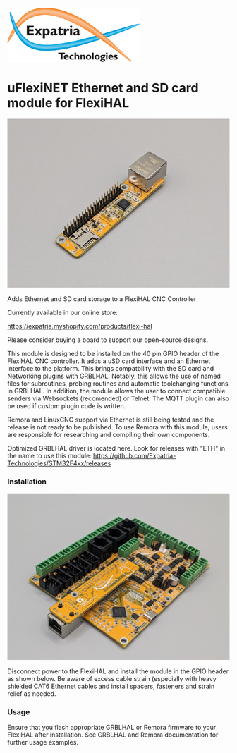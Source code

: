 ![Logo](/readme_images/logo_sm.jpg)
# uFlexiNET Ethernet and SD card module for FlexiHAL
<img src="/readme_images/Board_photo.jpg" width="800">


Adds Ethernet and SD card storage to a FlexiHAL CNC Controller

Currently available in our online store:

https://expatria.myshopify.com/products/flexi-hal

Please consider buying a board to support our open-source designs. 

This module is designed to be installed on the 40 pin GPIO header of the FlexiHAL CNC controller.  It adds a uSD card interface and an Ethernet interface to the platform.  This brings compatbility with the SD card and Networking plugins with GRBLHAL.  Notably, this allows the use of named files for subroutines, probing routines and automatic toolchanging functions in GRBLHAL.  In addition, the module allows the user to connect compatible senders via Websockets (recomended) or Telnet.  The MQTT plugin can also be used if custom plugin code is written.

Remora and LinuxCNC support via Ethernet is still being tested and the release is not ready to be published.  To use Remora with this module, users are responsible for researching and compiling their own components.

Optimized GRBLHAL driver is located here.  Look for releases with "ETH" in the name to use this module: 
https://github.com/Expatria-Technologies/STM32F4xx/releases

### Installation
<img src="/readme_images/Board_installed.jpg" width="800">

Disconnect power to the FlexiHAL and install the module in the GPIO header as shown below.  Be aware of excess cable strain (especially with heavy shielded CAT6 Ethernet cables and install spacers, fasteners and strain relief as needed.

### Usage

Ensure that you flash appropriate GRBLHAL or Remora firmware to your FlexiHAL after installation.  See GRBLHAL and Remora documentation for further usage examples.  
